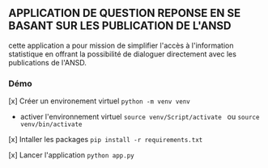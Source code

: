 ## APPLICATION DE QUESTION REPONSE EN SE BASANT SUR LES PUBLICATION DE L'ANSD

cette application a pour mission de simplifier l'accès à l'information statistique en offrant la possibilité de dialoguer directement avec les publications de l'ANSD.

### Démo

[x] Créer un environement virtuel 
```python -m venv venv```
- activer l'environnement virtuel
```source venv/Script/activate ```
ou
 ```source venv/bin/activate ```

[x] Intaller les packages
```pip install -r requirements.txt ```

[x] Lancer l'application
```python app.py ```
